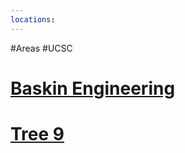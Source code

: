 ```yaml
---
locations: 
---
```

#Areas #UCSC
# [Baskin Engineering](geo:37.00036858714008,-122.06315606832507)
# [Tree 9](geo:37.004708386039624,-122.0598939656884)